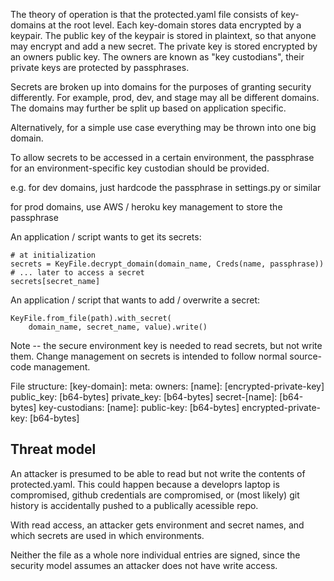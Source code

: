 The theory of operation is that the protected.yaml file
consists of key-domains at the root level.  Each key-domain
stores data encrypted by a keypair.  The public key of the
keypair is stored in plaintext, so that anyone may encrypt
and add a new secret.  The private key is stored encrypted
by an owners public key.  The owners are known as
"key custodians", their private keys are protected by passphrases.

Secrets are broken up into domains for the purposes of
granting security differently.  For example, prod, dev, and
stage may all be different domains.  The domains may
further be split up based on application specific.

Alternatively, for a simple use case everything may
be thrown into one big domain.

To allow secrets to be accessed in a certain environment,
the passphrase for an environment-specific key custodian
should be provided.

e.g. for dev domains, just hardcode the passphrase
in settings.py or similar

for prod domains, use AWS / heroku key management to store
the passphrase

An application / script wants to get its secrets:
```
# at initialization
secrets = KeyFile.decrypt_domain(domain_name, Creds(name, passphrase))
# ... later to access a secret
secrets[secret_name]
```

An application / script that wants to add / overwrite a secret:
```
KeyFile.from_file(path).with_secret(
    domain_name, secret_name, value).write()
```

Note -- the secure environment key is needed to read secrets, but not write them.
Change management on secrets is intended to follow normal source-code
management.

File structure:
[key-domain]:
  meta:
    owners:
      [name]: [encrypted-private-key]
    public_key: [b64-bytes]
    private_key: [b64-bytes]
  secret-[name]: [b64-bytes]
key-custodians:
  [name]:
    public-key: [b64-bytes]
    encrypted-private-key: [b64-bytes]

Threat model
------------
An attacker is presumed to be able to read but not write the contents
of protected.yaml.  This could happen because a developrs laptop
is compromised, github credentials are compromised, or (most likely)
git history is accidentally pushed to a publically acessible repo.

With read access, an attacker gets environment and secret names,
and which secrets are used in which environments.

Neither the file as a whole nore individual entries are signed,
since the security model assumes an attacker does not have
write access.